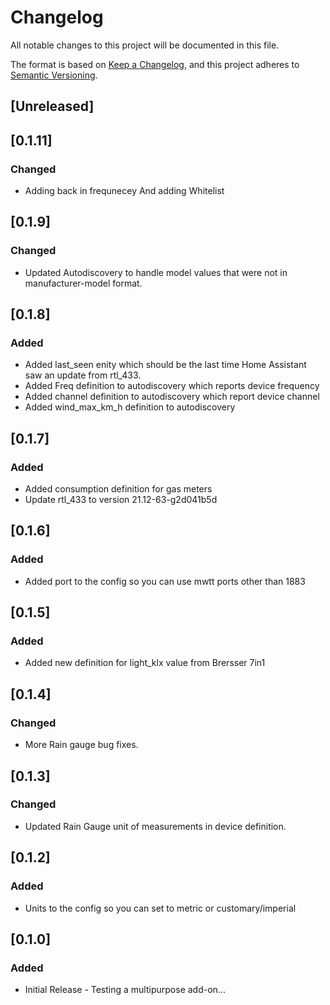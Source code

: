 # Changelog
All notable changes to this project will be documented in this file.

The format is based on [Keep a Changelog](https://keepachangelog.com/en/1.0.0/),
and this project adheres to [Semantic Versioning](https://semver.org/spec/v2.0.0.html).

## [Unreleased]

## [0.1.11]
### Changed
- Adding back in frequnecey And adding Whitelist

## [0.1.9]
### Changed
- Updated Autodiscovery to handle model values that were not in manufacturer-model format. 


## [0.1.8]
### Added
- Added last_seen enity which should be the last time Home Assistant saw an update from 
  rtl_433.
- Added Freq definition to autodiscovery which reports device frequency
- Added channel definition to autodiscovery which report device channel 
- Added wind_max_km_h definition to autodiscovery

## [0.1.7]
### Added
- Added consumption definition for gas meters
- Update rtl_433 to version 21.12-63-g2d041b5d

## [0.1.6]
### Added
- Added port to the config so you can use mwtt ports other than 1883

## [0.1.5]
### Added
- Added new definition for light_klx value from Brersser 7in1

## [0.1.4]
### Changed
- More Rain gauge bug fixes.

## [0.1.3]
### Changed
- Updated Rain Gauge unit of measurements in device definition.

## [0.1.2]
### Added
- Units to the config so you can set to metric or customary/imperial  

## [0.1.0]
### Added
- Initial Release - Testing a multipurpose add-on... 
